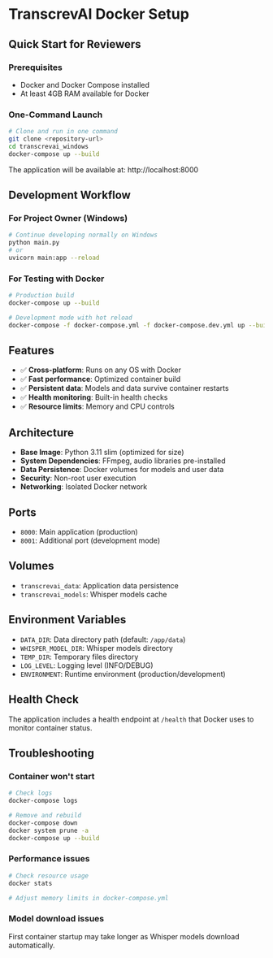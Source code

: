 # TranscrevAI Docker Setup

## Quick Start for Reviewers

### Prerequisites
- Docker and Docker Compose installed
- At least 4GB RAM available for Docker

### One-Command Launch
```bash
# Clone and run in one command
git clone <repository-url>
cd transcrevai_windows
docker-compose up --build
```

The application will be available at: http://localhost:8000

## Development Workflow

### For Project Owner (Windows)
```bash
# Continue developing normally on Windows
python main.py
# or
uvicorn main:app --reload
```

### For Testing with Docker
```bash
# Production build
docker-compose up --build

# Development mode with hot reload
docker-compose -f docker-compose.yml -f docker-compose.dev.yml up --build
```

## Features
- ✅ **Cross-platform**: Runs on any OS with Docker
- ✅ **Fast performance**: Optimized container build
- ✅ **Persistent data**: Models and data survive container restarts
- ✅ **Health monitoring**: Built-in health checks
- ✅ **Resource limits**: Memory and CPU controls

## Architecture
- **Base Image**: Python 3.11 slim (optimized for size)
- **System Dependencies**: FFmpeg, audio libraries pre-installed
- **Data Persistence**: Docker volumes for models and user data
- **Security**: Non-root user execution
- **Networking**: Isolated Docker network

## Ports
- `8000`: Main application (production)
- `8001`: Additional port (development mode)

## Volumes
- `transcrevai_data`: Application data persistence
- `transcrevai_models`: Whisper models cache

## Environment Variables
- `DATA_DIR`: Data directory path (default: `/app/data`)
- `WHISPER_MODEL_DIR`: Whisper models directory
- `TEMP_DIR`: Temporary files directory
- `LOG_LEVEL`: Logging level (INFO/DEBUG)
- `ENVIRONMENT`: Runtime environment (production/development)

## Health Check
The application includes a health endpoint at `/health` that Docker uses to monitor container status.

## Troubleshooting

### Container won't start
```bash
# Check logs
docker-compose logs

# Remove and rebuild
docker-compose down
docker system prune -a
docker-compose up --build
```

### Performance issues
```bash
# Check resource usage
docker stats

# Adjust memory limits in docker-compose.yml
```

### Model download issues
First container startup may take longer as Whisper models download automatically.